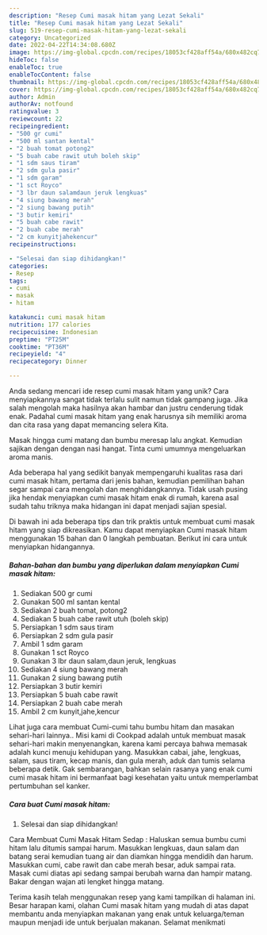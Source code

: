 ```yaml
---
description: "Resep Cumi masak hitam yang Lezat Sekali"
title: "Resep Cumi masak hitam yang Lezat Sekali"
slug: 519-resep-cumi-masak-hitam-yang-lezat-sekali
category: Uncategorized
date: 2022-04-22T14:34:08.680Z
image: https://img-global.cpcdn.com/recipes/18053cf428aff54a/680x482cq70/cumi-masak-hitam-foto-resep-utama.jpg
hideToc: false
enableToc: true
enableTocContent: false
thumbnail: https://img-global.cpcdn.com/recipes/18053cf428aff54a/680x482cq70/cumi-masak-hitam-foto-resep-utama.jpg
cover: https://img-global.cpcdn.com/recipes/18053cf428aff54a/680x482cq70/cumi-masak-hitam-foto-resep-utama.jpg
author: Admin
authorAv: notfound
ratingvalue: 3
reviewcount: 22
recipeingredient:
- "500 gr cumi"
- "500 ml santan kental"
- "2 buah tomat potong2"
- "5 buah cabe rawit utuh boleh skip"
- "1 sdm saus tiram"
- "2 sdm gula pasir"
- "1 sdm garam"
- "1 sct Royco"
- "3 lbr daun salamdaun jeruk lengkuas"
- "4 siung bawang merah"
- "2 siung bawang putih"
- "3 butir kemiri"
- "5 buah cabe rawit"
- "2 buah cabe merah"
- "2 cm kunyitjahekencur"
recipeinstructions:

- "Selesai dan siap dihidangkan!"
categories:
- Resep
tags:
- cumi
- masak
- hitam

katakunci: cumi masak hitam 
nutrition: 177 calories
recipecuisine: Indonesian
preptime: "PT25M"
cooktime: "PT36M"
recipeyield: "4"
recipecategory: Dinner

---
```





Anda sedang mencari ide resep cumi masak hitam yang unik? Cara menyiapkannya sangat tidak terlalu sulit namun tidak gampang juga. Jika salah mengolah maka hasilnya akan hambar dan justru cenderung tidak enak. Padahal cumi masak hitam yang enak harusnya sih memiliki aroma dan cita rasa yang dapat memancing selera Kita.





Masak hingga cumi matang dan bumbu meresap lalu angkat. Kemudian sajikan dengan dengan nasi hangat. Tinta cumi umumnya mengeluarkan aroma manis.

Ada beberapa hal yang sedikit banyak mempengaruhi kualitas rasa dari cumi masak hitam, pertama dari jenis bahan, kemudian pemilihan bahan segar sampai cara mengolah dan menghidangkannya. Tidak usah pusing jika hendak menyiapkan cumi masak hitam enak di rumah, karena asal sudah tahu triknya maka hidangan ini dapat menjadi sajian spesial.






Di bawah ini ada beberapa tips dan trik praktis untuk membuat cumi masak hitam yang siap dikreasikan. Kamu dapat menyiapkan Cumi masak hitam menggunakan 15 bahan dan 0 langkah pembuatan. Berikut ini cara untuk menyiapkan hidangannya.

<!--inarticleads1-->

##### Bahan-bahan dan bumbu yang diperlukan dalam menyiapkan Cumi masak hitam:

1. Sediakan 500 gr cumi
1. Gunakan 500 ml santan kental
1. Sediakan 2 buah tomat, potong2
1. Sediakan 5 buah cabe rawit utuh (boleh skip)
1. Persiapkan 1 sdm saus tiram
1. Persiapkan 2 sdm gula pasir
1. Ambil 1 sdm garam
1. Gunakan 1 sct Royco
1. Gunakan 3 lbr daun salam,daun jeruk, lengkuas
1. Sediakan 4 siung bawang merah
1. Gunakan 2 siung bawang putih
1. Persiapkan 3 butir kemiri
1. Persiapkan 5 buah cabe rawit
1. Persiapkan 2 buah cabe merah
1. Ambil 2 cm kunyit,jahe,kencur


Lihat juga cara membuat Cumi-cumi tahu bumbu hitam dan masakan sehari-hari lainnya.. Misi kami di Cookpad adalah untuk membuat masak sehari-hari makin menyenangkan, karena kami percaya bahwa memasak adalah kunci menuju kehidupan yang. Masukkan cabai, jahe, lengkuas, salam, saus tiram, kecap manis, dan gula merah, aduk dan tumis selama beberapa detik. Gak sembarangan, bahkan selain rasanya yang enak cumi cumi masak hitam ini bermanfaat bagi kesehatan yaitu untuk memperlambat pertumbuhan sel kanker. 

<!--inarticleads2-->

##### Cara buat Cumi masak hitam:


1. Selesai dan siap dihidangkan!

Cara Membuat Cumi Masak Hitam Sedap : Haluskan semua bumbu cumi hitam lalu ditumis sampai harum. Masukkan lengkuas, daun salam dan batang serai kemudian tuang air dan diamkan hingga mendidih dan harum. Masukkan cumi, cabe rawit dan cabe merah besar, aduk sampai rata. Masak cumi diatas api sedang sampai berubah warna dan hampir matang. Bakar dengan wajan ati lengket hingga matang. 

Terima kasih telah menggunakan resep yang kami tampilkan di halaman ini. Besar harapan kami, olahan Cumi masak hitam yang mudah di atas dapat membantu anda menyiapkan makanan yang enak untuk keluarga/teman maupun menjadi ide untuk berjualan makanan. Selamat menikmati
